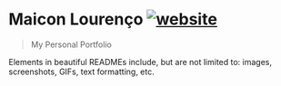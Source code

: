 <!-- <img src="./src/assets/logo.gif" alt="what?" width="100px"  height="100px" align="right"  /> -->

# Maicon Lourenço [![website](https://cdn.rawgit.com/sindresorhus/awesome/d7305f38d29fed78fa85652e3a63e154dd8e8829/media/badge.svg)](https://maiconlourenco.gitlab.io/basic-porfolio/)
> My Personal Portfolio

Elements in beautiful READMEs include, but are not limited to: images, screenshots, GIFs, text formatting, etc.
